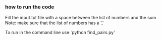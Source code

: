 ### how to run the code
Fill the input.txt file with a space between the list of numbers and the sum
Note: make sure that the list of numbers has a ','

To run in the command line use 'python find_pairs.py'